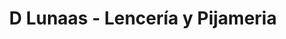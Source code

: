 ---
title: "D Lunaas - Lencería y Pijameria"
url: /yantzaza-zamora-chinchipe/d-lunaas-lenceria-y-pijameria/
shop: Kleidung
---
